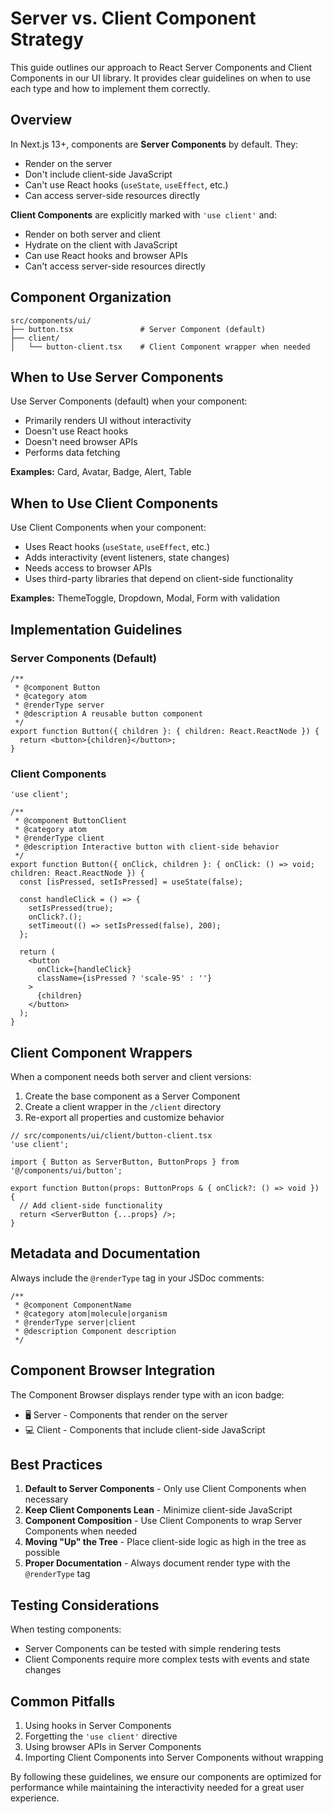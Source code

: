 # Server vs. Client Component Strategy

This guide outlines our approach to React Server Components and Client Components in our UI library. It provides clear guidelines on when to use each type and how to implement them correctly.

## Overview

In Next.js 13+, components are **Server Components** by default. They:
- Render on the server
- Don't include client-side JavaScript
- Can't use React hooks (`useState`, `useEffect`, etc.)
- Can access server-side resources directly

**Client Components** are explicitly marked with `'use client'` and:
- Render on both server and client 
- Hydrate on the client with JavaScript
- Can use React hooks and browser APIs
- Can't access server-side resources directly

## Component Organization

```
src/components/ui/
├── button.tsx               # Server Component (default)
├── client/
│   └── button-client.tsx    # Client Component wrapper when needed
```

## When to Use Server Components

Use Server Components (default) when your component:
- Primarily renders UI without interactivity
- Doesn't use React hooks
- Doesn't need browser APIs
- Performs data fetching

**Examples:** Card, Avatar, Badge, Alert, Table

## When to Use Client Components

Use Client Components when your component:
- Uses React hooks (`useState`, `useEffect`, etc.)
- Adds interactivity (event listeners, state changes)
- Needs access to browser APIs
- Uses third-party libraries that depend on client-side functionality

**Examples:** ThemeToggle, Dropdown, Modal, Form with validation

## Implementation Guidelines

### Server Components (Default)

```tsx
/**
 * @component Button
 * @category atom
 * @renderType server
 * @description A reusable button component
 */
export function Button({ children }: { children: React.ReactNode }) {
  return <button>{children}</button>;
}
```

### Client Components

```tsx
'use client';

/**
 * @component ButtonClient
 * @category atom
 * @renderType client
 * @description Interactive button with client-side behavior
 */
export function Button({ onClick, children }: { onClick: () => void; children: React.ReactNode }) {
  const [isPressed, setIsPressed] = useState(false);
  
  const handleClick = () => {
    setIsPressed(true);
    onClick?.();
    setTimeout(() => setIsPressed(false), 200);
  };
  
  return (
    <button 
      onClick={handleClick} 
      className={isPressed ? 'scale-95' : ''}
    >
      {children}
    </button>
  );
}
```

## Client Component Wrappers

When a component needs both server and client versions:

1. Create the base component as a Server Component
2. Create a client wrapper in the `/client` directory
3. Re-export all properties and customize behavior

```tsx
// src/components/ui/client/button-client.tsx
'use client';

import { Button as ServerButton, ButtonProps } from '@/components/ui/button';

export function Button(props: ButtonProps & { onClick?: () => void }) {
  // Add client-side functionality
  return <ServerButton {...props} />;
}
```

## Metadata and Documentation

Always include the `@renderType` tag in your JSDoc comments:

```tsx
/**
 * @component ComponentName
 * @category atom|molecule|organism
 * @renderType server|client
 * @description Component description
 */
```

## Component Browser Integration

The Component Browser displays render type with an icon badge:
- 🖥️ Server - Components that render on the server
- 💻 Client - Components that include client-side JavaScript

## Best Practices

1. **Default to Server Components** - Only use Client Components when necessary
2. **Keep Client Components Lean** - Minimize client-side JavaScript
3. **Component Composition** - Use Client Components to wrap Server Components when needed
4. **Moving "Up" the Tree** - Place client-side logic as high in the tree as possible
5. **Proper Documentation** - Always document render type with the `@renderType` tag

## Testing Considerations

When testing components:
- Server Components can be tested with simple rendering tests
- Client Components require more complex tests with events and state changes

## Common Pitfalls

1. Using hooks in Server Components
2. Forgetting the `'use client'` directive
3. Using browser APIs in Server Components
4. Importing Client Components into Server Components without wrapping

By following these guidelines, we ensure our components are optimized for performance while maintaining the interactivity needed for a great user experience. 
